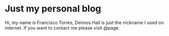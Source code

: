 # Just my personal blog
Hi, my name is Francisco Torres, Deimos Hall is just the nickname I used
on internet. If you want to contact me please visit @page.